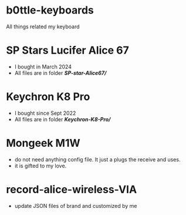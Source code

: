 # b0ttle-keyboards
All things related my keyboard

# SP Stars Lucifer Alice 67
- I bought in March 2024
- All files are in folder ***SP-star-Alice67/***

# Keychron K8 Pro
- I bought since Sept 2022
- All files are in folder ***Keychron-K8-Pro/***

# Mongeek M1W
- do not need anything config file. It just a plugs the receive and uses.
- it is gifted to my love.

# record-alice-wireless-VIA
- update JSON files of brand and customized by me
